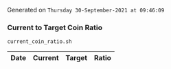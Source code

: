 Generated on `Thursday 30-September-2021 at 09:46:09`

### Current to Target Coin Ratio
`current_coin_ratio.sh`

Date|Current|Target|Ratio
---|---|---|---
